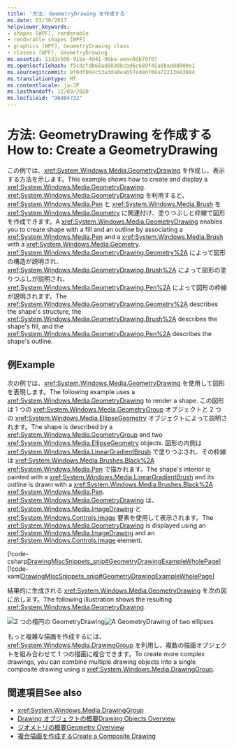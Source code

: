 ```yaml
---
title: '方法: GeometryDrawing を作成する'
ms.date: 03/30/2017
helpviewer_keywords:
- shapes [WPF], renderable
- renderable shapes [WPF]
- graphics [WPF], GeometryDrawing class
- classes [WPF], GeometryDrawing
ms.assetid: 11d3c096-91ba-4d41-9bba-aeac0db70f97
ms.openlocfilehash: f5cdcfdb68ad8030bcbd6c689f45a8baddd000e1
ms.sourcegitcommit: 9f6df084c53a3da0ea657ed0d708a72213683084
ms.translationtype: MT
ms.contentlocale: ja-JP
ms.lasthandoff: 12/09/2020
ms.locfileid: "96984732"
---
```

# <a name="how-to-create-a-geometrydrawing"></a><span data-ttu-id="20e5a-102">方法: GeometryDrawing を作成する</span><span class="sxs-lookup"><span data-stu-id="20e5a-102">How to: Create a GeometryDrawing</span></span>
<span data-ttu-id="20e5a-103">この例では、<xref:System.Windows.Media.GeometryDrawing> を作成し、表示する方法を示します。</span><span class="sxs-lookup"><span data-stu-id="20e5a-103">This example shows how to create and display a <xref:System.Windows.Media.GeometryDrawing>.</span></span> <span data-ttu-id="20e5a-104"><xref:System.Windows.Media.GeometryDrawing> を利用すると、<xref:System.Windows.Media.Pen> と <xref:System.Windows.Media.Brush> を <xref:System.Windows.Media.Geometry> に関連付け、塗りつぶしと枠線で図形を作成できます。</span><span class="sxs-lookup"><span data-stu-id="20e5a-104">A <xref:System.Windows.Media.GeometryDrawing> enables you to create shape with a fill and an outline by associating a <xref:System.Windows.Media.Pen> and a <xref:System.Windows.Media.Brush> with a <xref:System.Windows.Media.Geometry>.</span></span> <span data-ttu-id="20e5a-105"><xref:System.Windows.Media.GeometryDrawing.Geometry%2A> によって図形の構造が説明され、<xref:System.Windows.Media.GeometryDrawing.Brush%2A> によって図形の塗りつぶしが説明され、<xref:System.Windows.Media.GeometryDrawing.Pen%2A> によって図形の枠線が説明されます。</span><span class="sxs-lookup"><span data-stu-id="20e5a-105">The <xref:System.Windows.Media.GeometryDrawing.Geometry%2A> describes the shape's structure, the <xref:System.Windows.Media.GeometryDrawing.Brush%2A> describes the shape's fill, and the <xref:System.Windows.Media.GeometryDrawing.Pen%2A> describes the shape's outline.</span></span>  
  
## <a name="example"></a><span data-ttu-id="20e5a-106">例</span><span class="sxs-lookup"><span data-stu-id="20e5a-106">Example</span></span>  
 <span data-ttu-id="20e5a-107">次の例では、<xref:System.Windows.Media.GeometryDrawing> を使用して図形を表現します。</span><span class="sxs-lookup"><span data-stu-id="20e5a-107">The following example uses a <xref:System.Windows.Media.GeometryDrawing> to render a shape.</span></span> <span data-ttu-id="20e5a-108">この図形は 1 つの <xref:System.Windows.Media.GeometryGroup> オブジェクトと 2 つの <xref:System.Windows.Media.EllipseGeometry> オブジェクトによって説明されます。</span><span class="sxs-lookup"><span data-stu-id="20e5a-108">The shape is described by a <xref:System.Windows.Media.GeometryGroup> and two <xref:System.Windows.Media.EllipseGeometry> objects.</span></span> <span data-ttu-id="20e5a-109">図形の内側は <xref:System.Windows.Media.LinearGradientBrush> で塗りつぶされ、その枠線は <xref:System.Windows.Media.Brushes.Black%2A> <xref:System.Windows.Media.Pen> で描かれます。</span><span class="sxs-lookup"><span data-stu-id="20e5a-109">The shape's interior is painted with a <xref:System.Windows.Media.LinearGradientBrush> and its outline is drawn with a <xref:System.Windows.Media.Brushes.Black%2A> <xref:System.Windows.Media.Pen>.</span></span> <span data-ttu-id="20e5a-110"><xref:System.Windows.Media.GeometryDrawing> は、<xref:System.Windows.Media.ImageDrawing> と <xref:System.Windows.Controls.Image> 要素を使用して表示されます。</span><span class="sxs-lookup"><span data-stu-id="20e5a-110">The <xref:System.Windows.Media.GeometryDrawing> is displayed using an <xref:System.Windows.Media.ImageDrawing> and an <xref:System.Windows.Controls.Image> element.</span></span>  
  
 [!code-csharp[DrawingMiscSnippets_snip#GeometryDrawingExampleWholePage](~/samples/snippets/csharp/VS_Snippets_Wpf/DrawingMiscSnippets_snip/CSharp/GeometryDrawingExample.cs#geometrydrawingexamplewholepage)]
 [!code-xaml[DrawingMiscSnippets_snip#GeometryDrawingExampleWholePage](~/samples/snippets/xaml/VS_Snippets_Wpf/DrawingMiscSnippets_snip/XAML/GeometryDrawingExample.xaml#geometrydrawingexamplewholepage)]  
  
 <span data-ttu-id="20e5a-111">結果的に生成される <xref:System.Windows.Media.GeometryDrawing> を次の図に示します。</span><span class="sxs-lookup"><span data-stu-id="20e5a-111">The following illustration shows the resulting <xref:System.Windows.Media.GeometryDrawing>.</span></span>  
  
 <span data-ttu-id="20e5a-112">![2 つの楕円の GeometryDrawing](./media/graphicsmm-geodraw.jpg "graphicsmm_geodraw")</span><span class="sxs-lookup"><span data-stu-id="20e5a-112">![A GeometryDrawing of two ellipses](./media/graphicsmm-geodraw.jpg "graphicsmm_geodraw")</span></span>  
  
 <span data-ttu-id="20e5a-113">もっと複雑な描画を作成するには、<xref:System.Windows.Media.DrawingGroup> を利用し、複数の描画オブジェクトを組み合わせて 1 つの描画に複合できます。</span><span class="sxs-lookup"><span data-stu-id="20e5a-113">To create more complex drawings, you can combine multiple drawing objects into a single composite drawing using a <xref:System.Windows.Media.DrawingGroup>.</span></span>  
  
## <a name="see-also"></a><span data-ttu-id="20e5a-114">関連項目</span><span class="sxs-lookup"><span data-stu-id="20e5a-114">See also</span></span>

- <xref:System.Windows.Media.DrawingGroup>
- [<span data-ttu-id="20e5a-115">Drawing オブジェクトの概要</span><span class="sxs-lookup"><span data-stu-id="20e5a-115">Drawing Objects Overview</span></span>](drawing-objects-overview.md)
- [<span data-ttu-id="20e5a-116">ジオメトリの概要</span><span class="sxs-lookup"><span data-stu-id="20e5a-116">Geometry Overview</span></span>](geometry-overview.md)
- [<span data-ttu-id="20e5a-117">複合描画を作成する</span><span class="sxs-lookup"><span data-stu-id="20e5a-117">Create a Composite Drawing</span></span>](how-to-create-a-composite-drawing.md)
